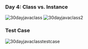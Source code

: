 ### Day 4: Class vs. Instance
![30dayjavaclass](https://user-images.githubusercontent.com/97106063/160240191-9499b860-5785-4341-a6af-6f593088a627.png)
![30dayjavaclass2](https://user-images.githubusercontent.com/97106063/160240195-dc97a8b4-3597-4a78-80d5-6ff3f0c174dd.png)

### Test Case
![30dayjavaclasstestcase](https://user-images.githubusercontent.com/97106063/160240197-92a3be13-af1b-4e26-bdd3-0918d193aeac.png)
